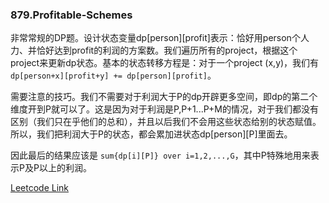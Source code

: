### 879.Profitable-Schemes

非常常规的DP题。设计状态变量dp[person][profit]表示：恰好用person个人力、并恰好达到profit的利润的方案数。我们遍历所有的project，根据这个project来更新dp状态。基本的状态转移方程是：对于一个project (x,y)，我们有```dp[person+x][profit+y] += dp[person][profit]```。

需要注意的技巧。我们不需要对于利润大于P的dp开辟更多空间，即dp的第二个维度开到P就可以了。这是因为对于利润是P,P+1...P+M的情况，对于我们都没有区别（我们只在乎他们的总和），并且以后我们不会用这些状态给别的状态赋值。所以，我们把利润大于P的状态，都会累加进状态dp[person][P]里面去。

因此最后的结果应该是 ```sum{dp[i][P]} over i=1,2,...,G```，其中P特殊地用来表示P及P以上的利润。


[Leetcode Link](https://leetcode.com/problems/profitable-schemes)